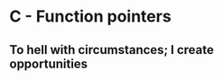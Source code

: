 **C - Function pointers**
==========================
To hell with circumstances; I create opportunities
-------------------------------------------